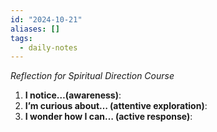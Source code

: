 ```yaml
---
id: "2024-10-21"
aliases: []
tags:
  - daily-notes
---
```


_Reflection for Spiritual Direction Course_

1. **I notice…(awareness)**:
2. **I’m curious about… (attentive exploration)**:
3. **I wonder how I can… (active response)**:
